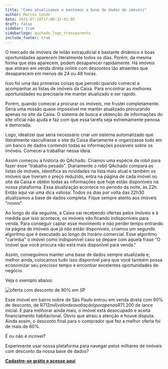 ```yaml
---
title: "Como atualizamos e mantemos a base de dados de imóveis"
author: Marcos Conde
date: 2022-07-28T17:08:33-03:00
draft: false
sidebar: true
sidebarlogo: qachado_logo_transparente
include_footer: true
---
```


O mercado de imóveis de leilão extrajudicial é bastante dinâmico e boas oportunidades aparecem literalmente todos os dias. Porém, da mesma forma que elas aparecem, podem desaparecer rapidamente. Há imóveis que entram em venda direta online com descontos tão atraentes que desaparecem em menos de 24 ou 48 horas.

Isso foi uma das primeiras coisas que percebi quando comecei a acompanhar as listas de imóveis da Caixa. Para encontrar as melhores oportunidades eu precisaria me manter atualizado e ser rápido.

Porém, quando comecei a procurar os imóveis, me frustei completamente. Seria uma missão quase impossível me manter atualizado procurando apenas no site da Caixa. O sistema de busca e obtenção de informações do site oficial não ajuda e faz com que essa tarefa seja extremamente penosa e demorada.

Logo, idealizei que seria necessário criar um sistema automatizado que literalmente vasculhasse o site da Caixa diariamente e organizasse tudo em um banco de dados contendo todas as informações possíveis sobre os imóveis. Comecei a trabalhar nessa ideia.

Assim começou a história do QAchado. Criamos uma espécie de robô para fazer esse "trabalho pesado". Diariamente o robô QAchado compara as listas de imóveis, identifica as novidades na lista mais atual e também os imóveis que tiveram o preço reduzido, entra na página de cada imóvel no site da Caixa e obtém todas as informações que hoje estão disponíveis na nossa plataforma. Essa atualização acontece no período da noite, às 22h. Então aqui vai uma dica valiosa: Todos os dias por volta das 22h30 atualizamos a base de dados completa. Fique sempre atento aos imóveis "novos".

Ao longo do dia seguinte, a Caixa vai recebendo ofertas pelos imóveis e à medida que isso acontece, os imóveis vão ficando indisponíveis para venda. Para conseguir captar esse movimento e não perder tempo entrando na página de imóveis que já não estão disponíveis, criamos um segundo algoritmo que é executado ao longo do horário comercial. Esse algoritmo "carimba" o imóvel como indisponível caso se depare com aquela frase "O imóvel que você procura não está mais disponível para venda."

Assim, conseguimos manter uma base de dados sempre atualizada e, melhor ainda, colocamos tudo isso disponível para que você também possa economizar seu precioso tempo e encontrar excelentes oportunidades de negócio.

Veja o exemplo abaixo:

![oferta com desconto de 90% em SP](/blog/images/imovel_desconto_SP_QAchado.png)

Esse imóvel em bairro nobre de São Paulo entrou em venda direta com 90% de desconto, de R$712 mil (valor de avaliação) por apenas R$71.200 de lance inicial. E para melhorar ainda mais, o imóvel está desocupado e aceita financiamento habitacional. Óbvio que atraiu a atenção e houve disputa. Ainda assim, o desconto final para o comprador que fez a melhor oferta foi de mais de 60%.  

É ou não é incrível? 

Experimente usar nossa plataforma para navegar pelos milhares de imóveis com desconto da nossa base de dados?

<a href="https://qachado.netlify.app" target="_Blank">**Cadastre-se grátis e acesse aqui**</a>





